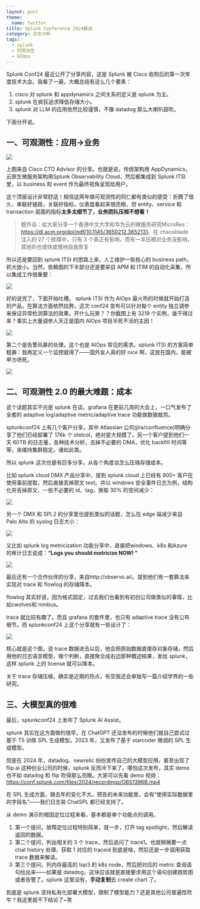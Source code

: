 ```yaml
---
layout: post
theme:
  name: twitter
title: Splunk Conference 2024解读
category: 日志分析
tags:
  - splunk
  - 可观测性
  - AIOps
---
```


Splunk Conf24 最近公开了分享内容，这是 Splunk 被 Cisco 收购后的第一次年度技术大会。我看了一遍，大概总结有这么几个要素：

1. cisco 对 splunk 和 appdynamics 之间关系的定义是 splunk 为主。
2. splunk 在疯狂追求降低存储大小。
3. splunk 对 LLM 的应用依然比较谨慎，不像 datadog 那么大喇叭鼓吹。

下面分开说。

## 一、可观测性：应用->业务

![](/images/uploads/splunkconf24-o11y-protfolio.png)

上图来自 Cisco CTO Advisor 的分享。也就是说，传统架构用 AppDynamics，云原生微服务架构用Splunk Observability Cloud，然后都集成到 Splunk ITSI 里，以 business 和 event 作为最终视角呈现给用户。

这个顶层设计非常舒适！相信这两年做可观测性的同仁都有类似的感受：折腾了很久，串联好链路，关联好指标，仪表盘看起来很亮眼，但 entity、service 和 transaction 层面的指标**太多太细节了，业务团队压根不想看！**

> 题外话：给大家分享一个香港中文大学和华为云的微服务研究MicroRes：<https://dl.acm.org/doi/pdf/10.1145/3650212.3652131>。在 chaosblade 注入的 27 个故障中，只有 3 个真正有影响，而有一半压根对业务没影响，其他的也或快或慢地自我恢复

所以还是要回到 splunk ITSI 的思路上来，人工维护一些核心的 business path，抓大放小。当然，依赖图的下半部分还是要来自 APM 和 ITIM 的自动化采集，所以集成工作很重要：

![](/images/uploads/splunkconf24-appd-integrate.png)

好的说完了，下面开始吐槽。
splunk ITSI 作为 AIOps 最火热的时候就开始打造的产品，在算法方面依然拉胯。这次 conf24 宣布可以针对每个 entity 独立调参来保证异常检测算法的效果。开什么玩笑？？你截图上有 3219 个实例，谁干得过来？事实上大量调参人天正是国内 AIOps 项目半死不活的主因！

![](/images/uploads/splunkconf24-ml-entities.png)

第二个是告警风暴的处理，这个也是 AIOps 常见的需求。splunk ITSI 的方案简单粗暴：我再定义一个监控就得了——国外友人真的好 nice 啊，这放在国内，能被甲方喷死。

![](/images/uploads/splunkconf24-alert-storms.png)

## 二、可观测性 2.0 的最大难题：成本
这个话题其实不光是 splunk 在谈。grafana 在更前几周的大会上，一口气发布了全套的 adaptive log/adaptive metric/adaptive trace 功能做数据裁剪。

splunkconf24 上有几个客户分享，其中 Atlassian 公司(jira/confluence)明确分享了他们已经部署了 176k 个 otelcol，绝对是大规模了。另一个客户提到他们一天 60TB 的日志量，各种技术分析，去掉不必要的 DMA，优化 backfill 时间等等，来维持集群稳定。诸如此类。

所以 splunk 这次也是有巨多分享，从各个角度谈怎么压缩存储成本。

比如 splunk cloud DMX 产品分享中，提到 splunk cloud 上已经有 900+ 客户在使用事前提取，然后直接丢掉原文 text。并以 windows 安全事件日志为例，结构化并丢掉原文、一些不必要的 id、tag，换取 30% 的空间减少：

![](/images/uploads/splunkconf24-dmx-event-ext.png)

另一个 DMX 和 SPL2 的分享里也提到类似的话题，怎么在 edge 端减少来自 Palo Alto 的 syslog 日志大小：

![](/images/uploads/splunkconf24-dmx-syslog.png)

又比如 splunk log metricization 功能分享中，直接把windows、k8s 和Azure 的审计日志说成：**“Logs you should metricize NOW! ”**

![](/images/uploads/splunkconf24-log2metric.png)

最后还有一个合作伙伴的分享，来自http://observo.ai/。提到他们有一套算法来实现对 trace 和 flowlog 的存储降本。

flowlog 其实好说，因为格式固定，过去我们也看到有初创公司做类似的事情，比如cwolves和 nimbus。

trace 就比较有趣了。而且 grafana 的套件里，也只有 adaptive trace 没有公布细节。而 splunkconf24 上这个分享就有一些设计了：

![](/images/uploads/splunkconf24-trace-pattern.png)

核心就是这个图。说 trace 数据进去以后，他会把原始数据直接存对象存储，然后用他的日志语言模型，做个判断，直接聚合成右边那种概述结果，发给 splunk，这样 splunk 上的 license 就可以降本。

关于 trace 存储压缩，确实是近期的热点，有空我还会单独写一篇介绍学界的一些研究。

## 三、大模型真的很难

最后，splunkconf24 上发布了 Splunk AI Assist。

splunk 其实在这方面做的很早，在 ChatGPT 还没发布的时候他们就自己尝试过基于 T5 训练 SPL 生成模型。2023 年，又发布了基于 starcoder 微调的 SPL 生成模型。

但是在 2024 年，datadog、newrelic 纷纷宣传自己的大模型应用，甚至出现了 flip.ai 这种创业公司的时候，splunk 反而冷下来了。哪怕这次发布，其实 demo 也不如 datadog 和 flip 吹得那么亮眼。大家可以先看 demo 视频：<https://conf.splunk.com/files/2024/recordings/OBS1396B.mp4>

在 SPL 生成方面，跟去年的变化不大。预告的未来功能里，会有“使用实际数据里的字段名”——我们日志易 ChatSPL 都已经支持了。

从 demo 演示的根因定位过程来看，基本都是单个功能点的调用。

1. 第一个提问，故障定位过程特别简单，就一步，打开 tag spotlight，然后解读返回的数据。
2. 第二个提问，列出相关的 3 个 trace，然后追问了 trace1。也就稍微要一点 chat history 处理，获取 1 对应的 traceid 到底是啥，然后还是一步调用获取 trace 数据来解读。
3. 第三个提问，列内存最高的 top3 的 k8s node，然后把对应的 metric 查询语句给出来——如果是 datadog，这块应该就是直接要求用这个语句创建趋势图或者告警了。splunk 这里没有，**手动复制**去 create chart 了。

到底是 splunk 坚持私有化部署大模型，限制了模型能力？还是其他公司普遍性吹牛？我这里就不下结论了~笑
